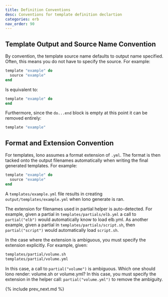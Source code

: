 ```yaml
---
title: Definition Conventions
desc: Conventions for template definition declartion
categories: erb
nav_order: 90
---
```


## Template Output and Source Name Convention

By convention, the template source name defaults to output name specified. Often, this means you do not have to specify the source.  For example:

```ruby
template "example" do
  source "example"
end
```

Is equivalent to:

```ruby
template "example" do
end
```

Furthermore, since the `do...end` block is empty at this point it can be removed entirely:

```ruby
template "example"
```

## Format and Extension Convention

For templates, lono assumes a format extension of `.yml`.  The format is then tacked onto the output filenames automatically when writing the final generated templates. For example:

```ruby
template "example" do
  source "example"
end
```

A `templates/example.yml` file results in creating `output/templates/example.yml` when lono generate is ran.

The extension for filenames used in partial helper is auto-detected. For example, given a partial in `templates/partials/elb.yml` a call to `partial("elb")` would automatically know to load elb.yml. As another example, given a partial in `templates/partials/script.sh`, then `partial("script")` would automatically load `script.sh`.

In the case where the extension is ambiguous, you must specify the extension explicitly. For example, given:

```sh
templates/partial/volume.sh
templates/partial/volume.yml
```

In this case, a call to `partial("volume")` is ambiguous. Which one should lono render: volume.sh or volume.yml? In this case, you must specify the extension in the helper call: `partial("volume.yml")` to remove the ambiguity.

{% include prev_next.md %}
